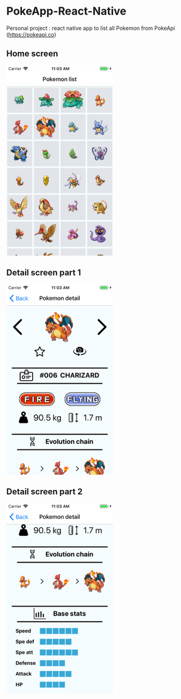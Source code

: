 # PokeApp-React-Native
Personal project : react native app to list all Pokemon from PokeApi (https://pokeapi.co)

## Home screen
<img src="./screenshots/Simulator Screen Shot - iPhone 5s - 2019-03-25 at 11.03.12.png" width="280" height="500"/>

## Detail screen part 1
<img src="./screenshots/Simulator Screen Shot - iPhone 5s - 2019-03-25 at 11.03.23.png" width="280" height="500"/>

## Detail screen part 2
<img src="./screenshots/Simulator Screen Shot - iPhone 5s - 2019-03-25 at 11.03.27.png" width="280" height="500"/>
